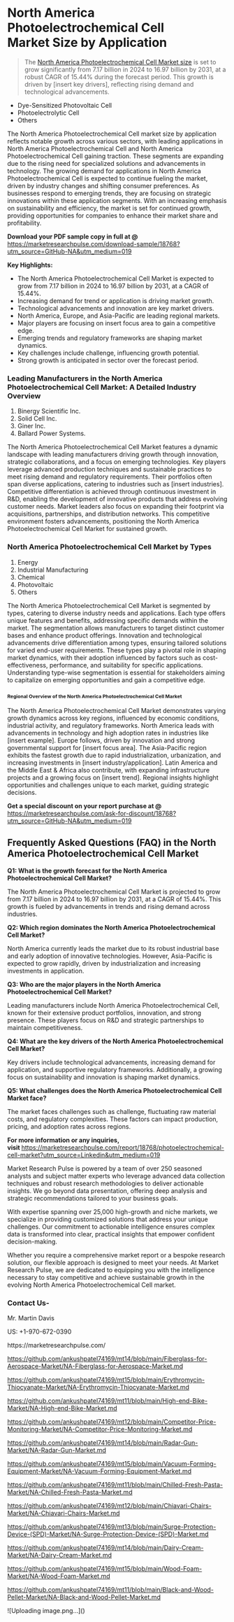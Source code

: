 <h1>North America Photoelectrochemical Cell Market&nbsp;Size by Application</h1><blockquote><p>The <a href="https://marketresearchpulse.com/download-sample/18768?utm_source=GitHub-NA&amp;utm_medium=019">North America Photoelectrochemical Cell Market size</a> is set to grow significantly from 7.17 billion in 2024 to 16.97 billion by 2031, at a robust CAGR of 15.44% during the forecast period. This growth is driven by [insert key drivers], reflecting rising demand and technological advancements.</p></blockquote><ul><li>Dye-Sensitized Photovoltaic Cell<li> Photoelectrolytic Cell<li> Others</li></ul><p>The North America Photoelectrochemical Cell market size by application reflects notable growth across various sectors, with leading applications in North America Photoelectrochemical Cell and North America Photoelectrochemical Cell gaining traction. These segments are expanding due to the rising need for specialized solutions and advancements in technology. The growing demand for applications in North America Photoelectrochemical Cell is expected to continue fueling the market, driven by industry changes and shifting consumer preferences. As businesses respond to emerging trends, they are focusing on strategic innovations within these application segments. With an increasing emphasis on sustainability and efficiency, the market is set for continued growth, providing opportunities for companies to enhance their market share and profitability.</p><p><strong>Download your PDF sample copy in full at @ </strong><a href="https://marketresearchpulse.com/download-sample/18768?utm_source=GitHub-NA&amp;utm_medium=019">https://marketresearchpulse.com/download-sample/18768?utm_source=GitHub-NA&amp;utm_medium=019</a></p><p><strong>Key Highlights: </strong></p><ul><li>The North America Photoelectrochemical Cell Market is expected to grow from 7.17 billion in 2024 to 16.97 billion by 2031, at a CAGR of 15.44%.</li><li>Increasing demand for trend or application is driving market growth.</li><li>Technological advancements and innovation are key market drivers.</li><li>North America, Europe, and Asia-Pacific are leading regional markets.</li><li>Major players are focusing on insert focus area to gain a competitive edge.</li><li>Emerging trends and regulatory frameworks are shaping market dynamics.</li><li>Key challenges include challenge, influencing growth potential.</li><li>Strong growth is anticipated in sector over the forecast period.</li></ul><h3>Leading Manufacturers in the North America Photoelectrochemical Cell Market: A Detailed Industry Overview</h3><ol><li>Binergy Scientific Inc.</li><li>Solid Cell Inc.</li><li>Giner Inc.</li><li>Ballard Power Systems.</li></ol><div class="flex max-w-full flex-col flex-grow"><div class="min-h-8 text-message flex w-full flex-col items-end gap-2 whitespace-normal break-words [.text-message+&amp;]:mt-5" dir="auto" data-message-author-role="assistant" data-message-id="fd8432e4-4910-450d-b182-61b7bfb0a01f" data-message-model-slug="gpt-4o"><div class="flex w-full flex-col gap-1 empty:hidden first:pt-[3px]"><div class="markdown prose w-full break-words dark:prose-invert light"><p>The North America Photoelectrochemical Cell Market features a dynamic landscape with leading manufacturers driving growth through innovation, strategic collaborations, and a focus on emerging technologies. Key players leverage advanced production techniques and sustainable practices to meet rising demand and regulatory requirements. Their portfolios often span diverse applications, catering to industries such as [insert industries]. Competitive differentiation is achieved through continuous investment in R&amp;D, enabling the development of innovative products that address evolving customer needs. Market leaders also focus on expanding their footprint via acquisitions, partnerships, and distribution networks. This competitive environment fosters advancements, positioning the North America Photoelectrochemical Cell Market for sustained growth.</p></div></div></div></div><h3>North America Photoelectrochemical Cell Market by Types</h3><ol><li>Energy<li> Industrial Manufacturing<li> Chemical<li> Photovoltaic<li> Others</li></ol><div class="flex max-w-full flex-col flex-grow"><div class="min-h-8 text-message flex w-full flex-col items-end gap-2 whitespace-normal break-words [.text-message+&amp;]:mt-5" dir="auto" data-message-author-role="assistant" data-message-id="084470be-0bb7-4664-bddf-5156b4f41249" data-message-model-slug="gpt-4o-mini"><div class="flex w-full flex-col gap-1 empty:hidden first:pt-[3px]"><div class="markdown prose w-full break-words dark:prose-invert light"><p>The North America Photoelectrochemical Cell Market is segmented by types, catering to diverse industry needs and applications. Each type offers unique features and benefits, addressing specific demands within the market. The segmentation allows manufacturers to target distinct customer bases and enhance product offerings. Innovation and technological advancements drive differentiation among types, ensuring tailored solutions for varied end-user requirements. These types play a pivotal role in shaping market dynamics, with their adoption influenced by factors such as cost-effectiveness, performance, and suitability for specific applications. Understanding type-wise segmentation is essential for stakeholders aiming to capitalize on emerging opportunities and gain a competitive edge.</p></div></div></div></div><h3><span style="font-size: 11px;">Regional Overview of the North America Photoelectrochemical Cell Market</span></h3><div class="flex max-w-full flex-col flex-grow"><div class="min-h-8 text-message flex w-full flex-col items-end gap-2 whitespace-normal break-words [.text-message+&amp;]:mt-5" dir="auto" data-message-author-role="assistant" data-message-id="e9038762-ce64-4e30-91c9-9bd413514231" data-message-model-slug="gpt-4o-mini"><div class="flex w-full flex-col gap-1 empty:hidden first:pt-[3px]"><div class="markdown prose w-full break-words dark:prose-invert light"><p>The North America Photoelectrochemical Cell Market demonstrates varying growth dynamics across key regions, influenced by economic conditions, industrial activity, and regulatory frameworks. North America leads with advancements in technology and high adoption rates in industries like [insert example]. Europe follows, driven by innovation and strong governmental support for [insert focus area]. The Asia-Pacific region exhibits the fastest growth due to rapid industrialization, urbanization, and increasing investments in [insert industry/application]. Latin America and the Middle East &amp; Africa also contribute, with expanding infrastructure projects and a growing focus on [insert trend]. Regional insights highlight opportunities and challenges unique to each market, guiding strategic decisions.</p></div></div></div></div><p><strong>Get a special discount on your report purchase at @ </strong><a href="https://marketresearchpulse.com/ask-for-discount/18768?utm_source=GitHub-NA&amp;utm_medium=019">https://marketresearchpulse.com/ask-for-discount/18768?utm_source=GitHub-NA&amp;utm_medium=019</a></p><h2>Frequently Asked Questions (FAQ) in the North America Photoelectrochemical Cell Market</h2><p><strong>Q1: What is the growth forecast for the North America Photoelectrochemical Cell Market?</strong></p><p>The North America Photoelectrochemical Cell Market is projected to grow from 7.17 billion in 2024 to 16.97 billion by 2031, at a CAGR of 15.44%. This growth is fueled by advancements in trends and rising demand across industries.</p><p><strong>Q2: Which region dominates the North America Photoelectrochemical Cell Market?</strong></p><p>North America currently leads the market due to its robust industrial base and early adoption of innovative technologies. However, Asia-Pacific is expected to grow rapidly, driven by industrialization and increasing investments in application.</p><p><strong>Q3: Who are the major players in the North America Photoelectrochemical Cell Market?</strong></p><p>Leading manufacturers include North America Photoelectrochemical Cell, known for their extensive product portfolios, innovation, and strong presence. These players focus on R&amp;D and strategic partnerships to maintain competitiveness.</p><p><strong>Q4: What are the key drivers of the North America Photoelectrochemical Cell Market?</strong></p><p>Key drivers include technological advancements, increasing demand for application, and supportive regulatory frameworks. Additionally, a growing focus on sustainability and innovation is shaping market dynamics.</p><p><strong>Q5: What challenges does the North America Photoelectrochemical Cell Market face?</strong></p><p>The market faces challenges such as challenge, fluctuating raw material costs, and regulatory complexities. These factors can impact production, pricing, and adoption rates across regions.</p><p><strong>For more information or any inquiries, visit&nbsp;</strong><a href="https://marketresearchpulse.com/report/18768/photoelectrochemical-cell-market?utm_source=Linkedin&utm_medium=019">https://marketresearchpulse.com/report/18768/photoelectrochemical-cell-market?utm_source=Linkedin&utm_medium=019</a></p><p>Market Research Pulse is powered by a team of over 250 seasoned analysts and subject matter experts who leverage advanced data collection techniques and robust research methodologies to deliver actionable insights. We go beyond data presentation, offering deep analysis and strategic recommendations tailored to your business goals.</p><p>With expertise spanning over 25,000 high-growth and niche markets, we specialize in providing customized solutions that address your unique challenges. Our commitment to actionable intelligence ensures complex data is transformed into clear, practical insights that empower confident decision-making.</p><p>Whether you require a comprehensive market report or a bespoke research solution, our flexible approach is designed to meet your needs. At Market Research Pulse, we are dedicated to equipping you with the intelligence necessary to stay competitive and achieve sustainable growth in the evolving North America Photoelectrochemical Cell market.</p><h3><strong>Contact Us-</strong></h3><p>Mr. Martin Davis</p><p>US: +1-970-672-0390</p><p>https://marketresearchpulse.com/</p><p><a href="https://github.com/ankushpatel74169/mt14/blob/main/Fiberglass-for-Aerospace-Market/NA-Fiberglass-for-Aerospace-Market.md">https://github.com/ankushpatel74169/mt14/blob/main/Fiberglass-for-Aerospace-Market/NA-Fiberglass-for-Aerospace-Market.md</a></p><p><a href="https://github.com/ankushpatel74169/mt15/blob/main/Erythromycin-Thiocyanate-Market/NA-Erythromycin-Thiocyanate-Market.md">https://github.com/ankushpatel74169/mt15/blob/main/Erythromycin-Thiocyanate-Market/NA-Erythromycin-Thiocyanate-Market.md</a></p><p><a href="https://github.com/ankushpatel74169/mt11/blob/main/High-end-Bike-Market/NA-High-end-Bike-Market.md">https://github.com/ankushpatel74169/mt11/blob/main/High-end-Bike-Market/NA-High-end-Bike-Market.md</a></p><p><a href="https://github.com/ankushpatel74169/mt12/blob/main/Competitor-Price-Monitoring-Market/NA-Competitor-Price-Monitoring-Market.md">https://github.com/ankushpatel74169/mt12/blob/main/Competitor-Price-Monitoring-Market/NA-Competitor-Price-Monitoring-Market.md</a></p><p><a href="https://github.com/ankushpatel74169/mt14/blob/main/Radar-Gun-Market/NA-Radar-Gun-Market.md">https://github.com/ankushpatel74169/mt14/blob/main/Radar-Gun-Market/NA-Radar-Gun-Market.md</a></p><p><a href="https://github.com/ankushpatel74169/mt15/blob/main/Vacuum-Forming-Equipment-Market/NA-Vacuum-Forming-Equipment-Market.md">https://github.com/ankushpatel74169/mt15/blob/main/Vacuum-Forming-Equipment-Market/NA-Vacuum-Forming-Equipment-Market.md</a></p><p><a href="https://github.com/ankushpatel74169/mt11/blob/main/Chilled-Fresh-Pasta-Market/NA-Chilled-Fresh-Pasta-Market.md">https://github.com/ankushpatel74169/mt11/blob/main/Chilled-Fresh-Pasta-Market/NA-Chilled-Fresh-Pasta-Market.md</a></p><p><a href="https://github.com/ankushpatel74169/mt12/blob/main/Chiavari-Chairs-Market/NA-Chiavari-Chairs-Market.md">https://github.com/ankushpatel74169/mt12/blob/main/Chiavari-Chairs-Market/NA-Chiavari-Chairs-Market.md</a></p><p><a href="https://github.com/ankushpatel74169/mt13/blob/main/Surge-Protection-Device-(SPD)-Market/NA-Surge-Protection-Device-(SPD)-Market.md">https://github.com/ankushpatel74169/mt13/blob/main/Surge-Protection-Device-(SPD)-Market/NA-Surge-Protection-Device-(SPD)-Market.md</a></p><p><a href="https://github.com/ankushpatel74169/mt14/blob/main/Dairy-Cream-Market/NA-Dairy-Cream-Market.md">https://github.com/ankushpatel74169/mt14/blob/main/Dairy-Cream-Market/NA-Dairy-Cream-Market.md</a></p><p><a href="https://github.com/ankushpatel74169/mt15/blob/main/Wood-Foam-Market/NA-Wood-Foam-Market.md">https://github.com/ankushpatel74169/mt15/blob/main/Wood-Foam-Market/NA-Wood-Foam-Market.md</a></p><p><a href="https://github.com/ankushpatel74169/mt11/blob/main/Black-and-Wood-Pellet-Market/NA-Black-and-Wood-Pellet-Market.md">https://github.com/ankushpatel74169/mt11/blob/main/Black-and-Wood-Pellet-Market/NA-Black-and-Wood-Pellet-Market.md</a></p>
![Uploading image.png…]()
